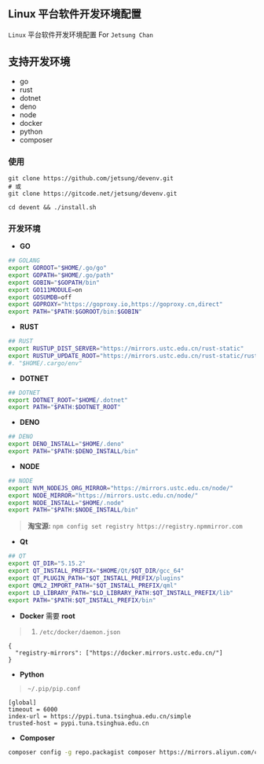 ## Linux 平台软件开发环境配置

`Linux` 平台软件开发环境配置 For `Jetsung Chan`

## 支持开发环境
- go
- rust
- dotnet
- deno
- node
- docker
- python
- composer

### 使用
```
git clone https://github.com/jetsung/devenv.git
# 或
git clone https://gitcode.net/jetsung/devenv.git

cd devent && ./install.sh
```

### 开发环境
- **GO**
```sh
## GOLANG
export GOROOT="$HOME/.go/go"
export GOPATH="$HOME/.go/path"
export GOBIN="$GOPATH/bin"
export GO111MODULE=on
export GOSUMDB=off
export GOPROXY="https://goproxy.io,https://goproxy.cn,direct"
export PATH="$PATH:$GOROOT/bin:$GOBIN"
```

- **RUST**
```sh
## RUST
export RUSTUP_DIST_SERVER="https://mirrors.ustc.edu.cn/rust-static"
export RUSTUP_UPDATE_ROOT="https://mirrors.ustc.edu.cn/rust-static/rustup"
#. "$HOME/.cargo/env"
```

- **DOTNET**
```sh
## DOTNET
export DOTNET_ROOT="$HOME/.dotnet"
export PATH="$PATH:$DOTNET_ROOT"
```

- **DENO**
```sh
## DENO
export DENO_INSTALL="$HOME/.deno"
export PATH="$PATH:$DENO_INSTALL/bin"
```

- **NODE**
```sh
## NODE
export NVM_NODEJS_ORG_MIRROR="https://mirrors.ustc.edu.cn/node/"
export NODE_MIRROR="https://mirrors.ustc.edu.cn/node/"
export NODE_INSTALL="$HOME/.node"
export PATH="$PATH:$NODE_INSTALL/bin"
```
> **淘宝源:** `npm config set registry https://registry.npmmirror.com`

- **Qt**
```sh
## QT
export QT_DIR="5.15.2"
export QT_INSTALL_PREFIX="$HOME/Qt/$QT_DIR/gcc_64"
export QT_PLUGIN_PATH="$QT_INSTALL_PREFIX/plugins"
export QML2_IMPORT_PATH="$QT_INSTALL_PREFIX/qml"
export LD_LIBRARY_PATH="$LD_LIBRARY_PATH:$QT_INSTALL_PREFIX/lib"
export PATH="$PATH:$QT_INSTALL_PREFIX/bin"
```

- **Docker**
需要 **root**
> 1. `/etc/docker/daemon.json`
```
{
  "registry-mirrors": ["https://docker.mirrors.ustc.edu.cn/"]
}
```

- **Python**
> `~/.pip/pip.conf`
```
[global]
timeout = 6000
index-url = https://pypi.tuna.tsinghua.edu.cn/simple
trusted-host = pypi.tuna.tsinghua.edu.cn
```

- **Composer**
```sh
composer config -g repo.packagist composer https://mirrors.aliyun.com/composer/
```
